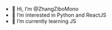 - 👋 Hi, I’m @ZhangZiboMono
- 👀 I’m interested in Python and ReactJS
- 🌱 I’m currently learning JS

<!---
ZhangZiboMono/ZhangZiboMono is a ✨ special ✨ repository because its `README.md` (this file) appears on your GitHub profile.
You can click the Preview link to take a look at your changes.
--->
